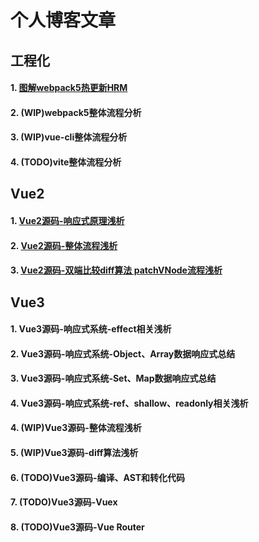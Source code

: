 # 个人博客文章

## 工程化

#### 1. [图解webpack5热更新HRM](https://segmentfault.com/a/1190000042587412)
#### 2. (WIP)webpack5整体流程分析
#### 3. (WIP)vue-cli整体流程分析
#### 4. (TODO)vite整体流程分析

## Vue2
#### 1. [Vue2源码-响应式原理浅析](https://segmentfault.com/a/1190000042751317)
#### 2. [Vue2源码-整体流程浅析](https://segmentfault.com/a/1190000042749514)
#### 3. [Vue2源码-双端比较diff算法 patchVNode流程浅析](https://segmentfault.com/a/1190000042749546)

## Vue3
#### 1. Vue3源码-响应式系统-effect相关浅析
#### 2. Vue3源码-响应式系统-Object、Array数据响应式总结
#### 3. Vue3源码-响应式系统-Set、Map数据响应式总结
#### 4. Vue3源码-响应式系统-ref、shallow、readonly相关浅析
#### 4. (WIP)Vue3源码-整体流程浅析
#### 5. (WIP)Vue3源码-diff算法浅析
#### 6. (TODO)Vue3源码-编译、AST和转化代码
#### 7. (TODO)Vue3源码-Vuex
#### 8. (TODO)Vue3源码-Vue Router





